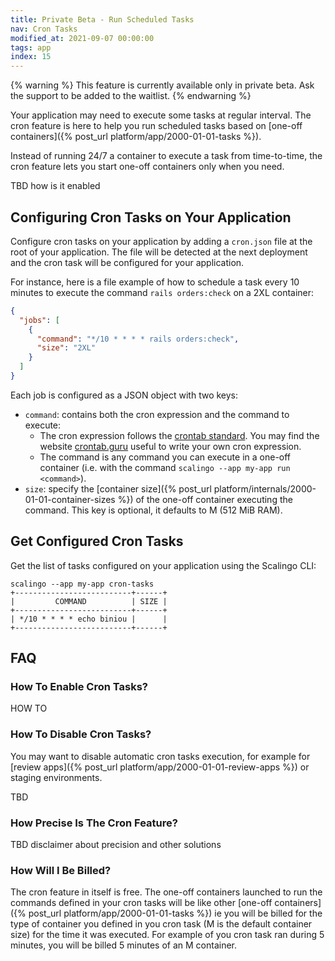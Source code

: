 ```yaml
---
title: Private Beta - Run Scheduled Tasks
nav: Cron Tasks
modified_at: 2021-09-07 00:00:00
tags: app
index: 15
---
```


{% warning %} 
This feature is currently available only in private beta. Ask the support to be added to the waitlist. 
{% endwarning %}

Your application may need to execute some tasks at regular interval. The cron feature is here to help you run scheduled tasks based on [one-off containers]({% post_url platform/app/2000-01-01-tasks %}).

Instead of running 24/7 a container to execute a task from time-to-time, the cron feature lets you start one-off containers only when you need.

TBD how is it enabled

## Configuring Cron Tasks on Your Application

Configure cron tasks on your application by adding a `cron.json` file at the root of your application. The file will be detected at the next deployment and the cron task will be configured for your application.

For instance, here is a file example of how to schedule a task every 10 minutes to execute the command `rails orders:check` on a 2XL container:

```json
{
  "jobs": [
    {
      "command": "*/10 * * * * rails orders:check",
      "size": "2XL"
    }
  ]
}
```

Each job is configured as a JSON object with two keys:
- `command`: contains both the cron expression and the command to execute:
  - The cron expression follows the [crontab standard](https://en.wikipedia.org/wiki/Cron#CRON_expression). You may find the website [crontab.guru](https://crontab.guru/#*/10_*_*_*_*) useful to write your own cron expression.
  - The command is any command you can execute in a one-off container (i.e. with the command `scalingo --app my-app run <command>`).
- `size`: specify the [container size]({% post_url platform/internals/2000-01-01-container-sizes %}) of the one-off container executing the command. This key is optional, it defaults to M (512 MiB RAM).

## Get Configured Cron Tasks

Get the list of tasks configured on your application using the Scalingo CLI:

```
scalingo --app my-app cron-tasks
+--------------------------+------+
|         COMMAND          | SIZE |
+--------------------------+------+
| */10 * * * * echo biniou |      |
+--------------------------+------+
```

## FAQ

### How To Enable Cron Tasks?

HOW TO 

### How To Disable Cron Tasks?

You may want to disable automatic cron tasks execution, for example for [review apps]({% post_url
platform/app/2000-01-01-review-apps %}) or staging environments.

TBD

### How Precise Is The Cron Feature?

TBD disclaimer about precision and other solutions

### How Will I Be Billed?

The cron feature in itself is free. The one-off containers launched to run the commands defined in your cron tasks will be like other [one-off containers]({% post_url platform/app/2000-01-01-tasks %}) ie you will be billed for the type of container you defined in you cron task (M is the default container size) for the time it was executed. For example of you cron task ran during 5 minutes, you will be billed 5 minutes of an M container. 
